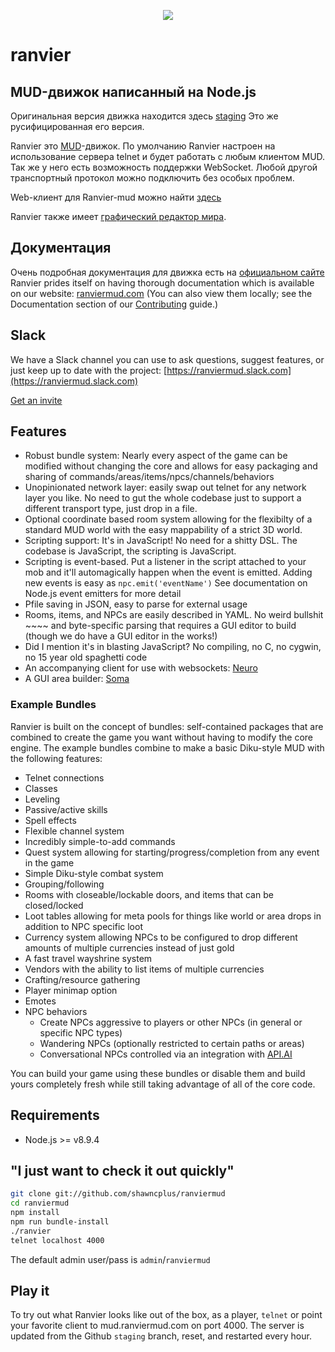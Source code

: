 <p align="center"><img class="readme-logo" src="https://raw.githubusercontent.com/shawncplus/ranviermud/staging/resources/logo.png"></p>

# ranvier

## MUD-движок написанный на Node.js

Оригинальная версия движка находится здесь [staging](https://github.com/shawncplus/ranviermud/tree/staging)
Это же русифицированная его версия.

Ranvier это [MUD](https://en.wikipedia.org/wiki/MUD)-движок. По умолчанию Ranvier настроен на использование сервера telnet и будет работать с любым клиентом MUD. Так же у него есть возможность поддержки WebSocket. Любой другой транспортный протокол можно подключить без особых проблем.

Web-клиент для Ranvier-mud можно найти [здесь](https://github.com/shawncplus/neuro)

Ranvier также имеет [графический редактор мира](https://github.com/shawncplus/neuro).

## Документация

Очень подробная документация для движка есть на [официальном сайте](http://www.ranviermud.com)
Ranvier prides itself on having thorough documentation which is available on our website: [ranviermud.com](http://www.ranviermud.com)
(You can also view them locally; see the Documentation section of our [Contributing](http://www.ranviermud.com/contributing/#documentation) guide.)

## Slack

We have a Slack channel you can use to ask questions, suggest features, or just keep up to date with the project: [https://ranviermud.slack.com](https://ranviermud.slack.com)

[Get an invite](https://join.slack.com/t/ranviermud/shared_invite/enQtMzczMDU3MDkxODc5LWVjZmUwNjBmNGFjYjZjOTM2OTcyMDMzZTJjZmNlOWZjNWJmNjVmMTg4ODFmOWQ3Yjg2Y2U5OTIyYTgyZTE2ZTA)

## Features

* Robust bundle system: Nearly every aspect of the game can be modified without changing the core and allows for easy
  packaging and sharing of commands/areas/items/npcs/channels/behaviors
* Unopinionated network layer: easily swap out telnet for any network layer you like. No need to gut the whole codebase
  just to support a different transport type, just drop in a file.
* Optional coordinate based room system allowing for the flexibilty of a standard MUD world with the easy mappability of
  a strict 3D world.
* Scripting support: It's in JavaScript! No need for a shitty DSL. The codebase is JavaScript, the scripting is JavaScript.
* Scripting is event-based. Put a listener in the script attached to your mob and it'll automagically happen when the
  event is emitted. Adding new events is easy as `npc.emit('eventName')` See documentation on Node.js event emitters for more detail
* Pfile saving in JSON, easy to parse for external usage
* Rooms, items, and NPCs are easily described in YAML. No weird bullshit ~~~~ and byte-specific parsing that requires a
  GUI editor to build (though we do have a GUI editor in the works!)
* Did I mention it's in blasting JavaScript? No compiling, no C, no cygwin, no 15 year old spaghetti code
* An accompanying client for use with websockets: [Neuro](https://github.com/shawncplus/neuro)
* A GUI area builder: [Soma](https://github.com/shawncplus/soma)

### Example Bundles

Ranvier is built on the concept of bundles: self-contained packages that are combined to create the game you want
without having to modify the core engine. The example bundles combine to make a basic Diku-style MUD with the following
features:

* Telnet connections
* Classes
* Leveling
* Passive/active skills
* Spell effects
* Flexible channel system
* Incredibly simple-to-add commands
* Quest system allowing for starting/progress/completion from any event in the game
* Simple Diku-style combat system
* Grouping/following
* Rooms with closeable/lockable doors, and items that can be closed/locked
* Loot tables allowing for meta pools for things like world or area drops in addition to NPC specific loot
* Currency system allowing NPCs to be configured to drop different amounts of multiple currencies instead of just gold
* A fast travel wayshrine system
* Vendors with the ability to list items of multiple currencies
* Crafting/resource gathering
* Player minimap option
* Emotes
* NPC behaviors
  * Create NPCs aggressive to players or other NPCs (in general or specific NPC types)
  * Wandering NPCs (optionally restricted to certain paths or areas)
  * Conversational NPCs controlled via an integration with [API.AI](https://api.ai)

You can build your game using these bundles or disable them and build yours completely fresh while still taking
advantage of all of the core code.

## Requirements

* Node.js >= v8.9.4

## "I just want to check it out quickly"

```sh
git clone git://github.com/shawncplus/ranviermud
cd ranviermud
npm install
npm run bundle-install
./ranvier
telnet localhost 4000
```

The default admin user/pass is `admin`/`ranviermud`

## Play it

To try out what Ranvier looks like out of the box, as a player, `telnet` or point your favorite client to
mud.ranviermud.com on port 4000. The server is updated from the Github `staging` branch, reset, and restarted every
hour.
